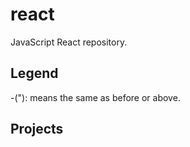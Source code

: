 # react
JavaScript React repository. 

## Legend
-("): means the same as before or above.
## Projects

